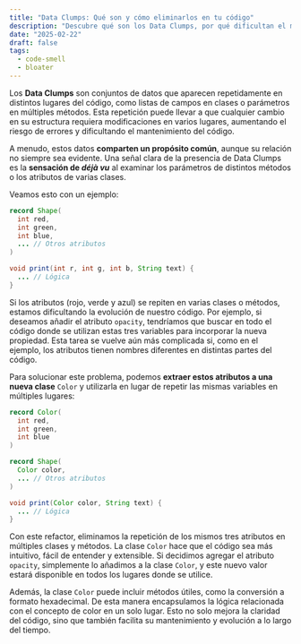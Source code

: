 ```yaml
---
title: "Data Clumps: Qué son y cómo eliminarlos en tu código"
description: "Descubre qué son los Data Clumps, por qué dificultan el mantenimiento del código y aprende a eliminarlos con ejemplos prácticos y refactorización efectiva."
date: "2025-02-22"
draft: false
tags:
  - code-smell
  - bloater
---
```


Los **Data Clumps** son conjuntos de datos que aparecen repetidamente en distintos lugares del código, como listas de campos en clases o parámetros en múltiples métodos. Esta repetición puede llevar a que cualquier cambio en su estructura requiera modificaciones en varios lugares, aumentando el riesgo de errores y dificultando el mantenimiento del código.

A menudo, estos datos **comparten un propósito común**, aunque su relación no siempre sea evidente. Una señal clara de la presencia de Data Clumps es la **sensación de _déjà vu_** al examinar los parámetros de distintos métodos o los atributos de varias clases.

Veamos esto con un ejemplo:

```java
record Shape(
  int red,
  int green,
  int blue,
  ... // Otros atributos
)
```

```java
void print(int r, int g, int b, String text) {
  ... // Lógica
}
```

Si los atributos (rojo, verde y azul) se repiten en varias clases o métodos, estamos dificultando la evolución de nuestro código. Por ejemplo, si deseamos añadir el atributo `opacity`, tendríamos que buscar en todo el código donde se utilizan estas tres variables para incorporar la nueva propiedad. Esta tarea se vuelve aún más complicada si, como en el ejemplo, los atributos tienen nombres diferentes en distintas partes del código.

Para solucionar este problema, podemos **extraer estos atributos a una nueva clase** `Color`
y utilizarla en lugar de repetir las mismas variables en múltiples lugares:

```java
record Color(
  int red,
  int green,
  int blue
)
```

```java
record Shape(
  Color color,
  ... // Otros atributos
)
```

```java
void print(Color color, String text) {
  ... // Lógica
}
```

Con este refactor, eliminamos la repetición de los mismos tres atributos en múltiples clases y métodos. La clase `Color` hace que el código sea más intuitivo, fácil de entender y extensible. Si decidimos agregar el atributo `opacity`, simplemente lo añadimos a la clase `Color`, y este nuevo valor estará disponible en todos los lugares donde se utilice.

Además, la clase `Color` puede incluir métodos útiles, como la conversión a formato hexadecimal. De esta manera encapsulamos la lógica relacionada con el concepto de color en un solo lugar. Esto no solo mejora la claridad del código, sino que también facilita su mantenimiento y evolución a lo largo del tiempo.